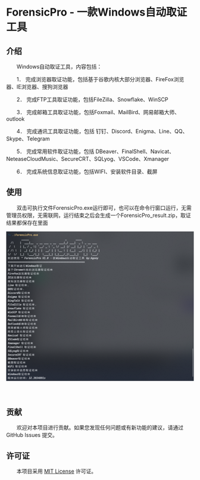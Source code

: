 # ForensicPro - 一款Windows自动取证工具

## 介绍

　　Windows自动取证工具，内容包括：

　　1．     完成浏览器取证功能，包括基于谷歌内核大部分浏览器、FireFox浏览器、IE浏览器、搜狗浏览器

　　2．     完成FTP工具取证功能，包括FileZilla、Snowflake、WinSCP

　　3．     完成邮箱工具取证功能，包括Foxmail、MailBird、网易邮箱大师、outlook

　　4．     完成通讯工具取证功能，包括 钉钉、Discord、Enigma、Line、QQ、Skype、Telegram

　　5．     完成常用软件取证功能，包括 DBeaver、FinalShell、Navicat、NeteaseCloudMusic、SecureCRT、SQLyog、VSCode、Xmanager

　　6．     完成系统信息取证功能，包括WIFI、安装软件目录、截屏

## 使用

　　双击可执行文件ForensicPro.exe运行即可，也可以在命令行窗口运行，无需管理员权限，无需联网，运行结束之后会生成一个ForensicPro_result.zip，取证结果都保存在里面

![image](assets/image-20241108153043-5chx8w7.png)​

　　‍

## 贡献

　　欢迎对本项目进行贡献。如果您发现任何问题或有新功能的建议，请通过 GitHub Issues 提交。

## 许可证

　　本项目采用 [MIT License](LICENSE) 许可证。
